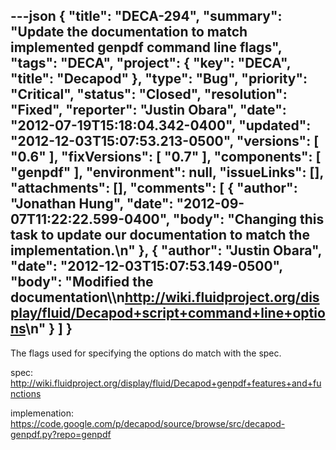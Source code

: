 ---json
{
  "title": "DECA-294",
  "summary": "Update the documentation to match implemented genpdf command line flags",
  "tags": "DECA",
  "project": {
    "key": "DECA",
    "title": "Decapod"
  },
  "type": "Bug",
  "priority": "Critical",
  "status": "Closed",
  "resolution": "Fixed",
  "reporter": "Justin Obara",
  "date": "2012-07-19T15:18:04.342-0400",
  "updated": "2012-12-03T15:07:53.213-0500",
  "versions": [
    "0.6"
  ],
  "fixVersions": [
    "0.7"
  ],
  "components": [
    "genpdf"
  ],
  "environment": null,
  "issueLinks": [],
  "attachments": [],
  "comments": [
    {
      "author": "Jonathan Hung",
      "date": "2012-09-07T11:22:22.599-0400",
      "body": "Changing this task to update our documentation to match the implementation.\n"
    },
    {
      "author": "Justin Obara",
      "date": "2012-12-03T15:07:53.149-0500",
      "body": "Modified the documentation\\\n<http://wiki.fluidproject.org/display/fluid/Decapod+script+command+line+options>\n"
    }
  ]
}
---
The flags used for specifying the options do match with the spec.

spec:\
<http://wiki.fluidproject.org/display/fluid/Decapod+genpdf+features+and+functions>

implemenation:\
<https://code.google.com/p/decapod/source/browse/src/decapod-genpdf.py?repo=genpdf>

        